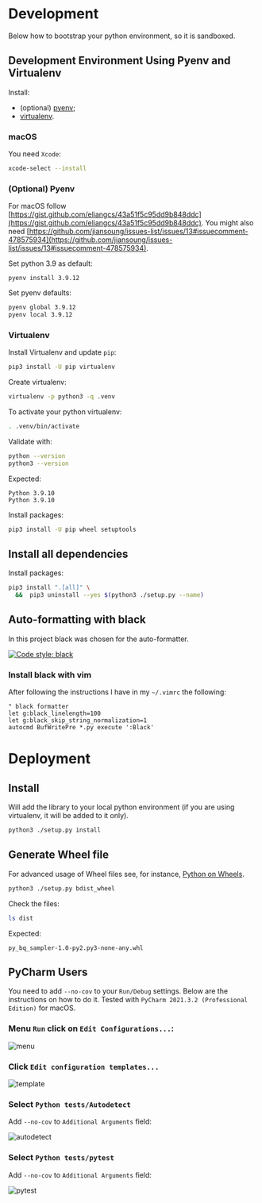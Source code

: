 # Development 

Below how to bootstrap your python environment, so it is sandboxed.

## Development Environment Using Pyenv and Virtualenv

Install:

* (optional) [pyenv](https://github.com/pyenv/pyenv);
* [virtualenv](https://virtualenv.pypa.io/en/latest/).

### macOS

You need `Xcode`:

```bash
xcode-select --install
```

### (Optional) Pyenv

For macOS follow [https://gist.github.com/eliangcs/43a51f5c95dd9b848ddc](https://gist.github.com/eliangcs/43a51f5c95dd9b848ddc).
You might also need [https://github.com/jiansoung/issues-list/issues/13#issuecomment-478575934](https://github.com/jiansoung/issues-list/issues/13#issuecomment-478575934).

Set python 3.9 as default:

```basn
pyenv install 3.9.12
```

Set pyenv defaults:
```bash
pyenv global 3.9.12
pyenv local 3.9.12
```

### Virtualenv

Install Virtualenv and update `pip`:

```bash
pip3 install -U pip virtualenv
```

Create virtualenv:

```bash
virtualenv -p python3 -q .venv
```

To activate your python virtualenv:

```bash
. .venv/bin/activate
```

Validate with:

```bash
python --version
python3 --version
```

Expected:

```text
Python 3.9.10
Python 3.9.10
```

Install packages:

```bash
pip3 install -U pip wheel setuptools
```

## Install all dependencies

Install packages:

```bash
pip3 install ".[all]" \
  &&  pip3 uninstall --yes $(python3 ./setup.py --name)
```

## Auto-formatting with black

In this project black was chosen for the auto-formatter.

[![Code style: black](https://img.shields.io/badge/code%20style-black-000000.svg)](https://github.com/python/black)

### Install black with vim

After following the instructions I have in my ``~/.vimrc`` the following:

```vimrc
" black formatter
let g:black_linelength=100
let g:black_skip_string_normalization=1
autocmd BufWritePre *.py execute ':Black'
```

# Deployment

## Install

Will add the library to your local python environment (if you are using virtualenv, it will be added to it only).

```bash
python3 ./setup.py install
```

## Generate Wheel file

For advanced usage of Wheel files see, for instance, [Python on Wheels](https://lucumr.pocoo.org/2014/1/27/python-on-wheels/).

```bash
python3 ./setup.py bdist_wheel
```

Check the files:

```bash
ls dist
```

Expected:

```text
py_bq_sampler-1.0-py2.py3-none-any.whl
```

## PyCharm Users

You need to add ``--no-cov`` to your `Run/Debug` settings.
Below are the instructions on how to do it.
Tested with `PyCharm 2021.3.2 (Professional Edition)` for macOS.

### Menu `Run` click on `Edit Configurations...`:

![menu](../doc/pycharm/0_pycharm_run_menu.png)

### Click `Edit configuration templates...`

![template](../doc/pycharm/1_pycharm_edit_template.png)

### Select `Python tests/Autodetect`

Add `--no-cov` to `Additional Arguments` field:

![autodetect](../doc/pycharm/2_pycharm_autodetect_template.png)

### Select `Python tests/pytest`

Add `--no-cov` to `Additional Arguments` field:

![pytest](../doc/pycharm/3_pycharm_pytest_template.png)